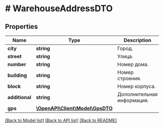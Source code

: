 # # WarehouseAddressDTO

## Properties

Name | Type | Description | Notes
------------ | ------------- | ------------- | -------------
**city** | **string** | Город. |
**street** | **string** | Улица. | [optional]
**number** | **string** | Номер дома. | [optional]
**building** | **string** | Номер строения. | [optional]
**block** | **string** | Номер корпуса. | [optional]
**additional** | **string** | Дополнительная информация. | [optional]
**gps** | [**\OpenAPI\Client\Model\GpsDTO**](GpsDTO.md) |  |

[[Back to Model list]](../../README.md#models) [[Back to API list]](../../README.md#endpoints) [[Back to README]](../../README.md)
